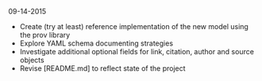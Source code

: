 09-14-2015
* Create (try at least) reference implementation of the new model using the prov library
* Explore YAML schema documenting strategies
* Investigate additional optional fields for link, citation, author and source objects
* Revise [README.md] to reflect state of the project
